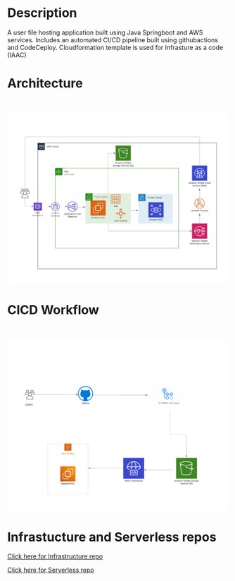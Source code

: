 # Description
A user file hosting application built using Java Springboot and AWS services. Includes an automated CI/CD pipeline built using githubactions and CodeCeploy. Cloudformation template is used for Infrasture as a code (IAAC)

# Architecture

<br/>

![image](https://github.com/SaiChandGhanta/1-user-file-hosting-webapp/blob/main/architecture.png)
<br/>

# CICD Workflow

<br/>

![image](https://github.com/SaiChandGhanta/1-user-file-hosting-webapp/blob/main/CICD.png)
<br/>

# Infrastucture and Serverless repos

[Click here for Infrastructure repo](https://github.com/SaiChandGhanta/3-user-file-hosting-infrastructure)

[Click here for Serverless repo](https://github.com/SaiChandGhanta/3-user-file-hosting-serverless)




